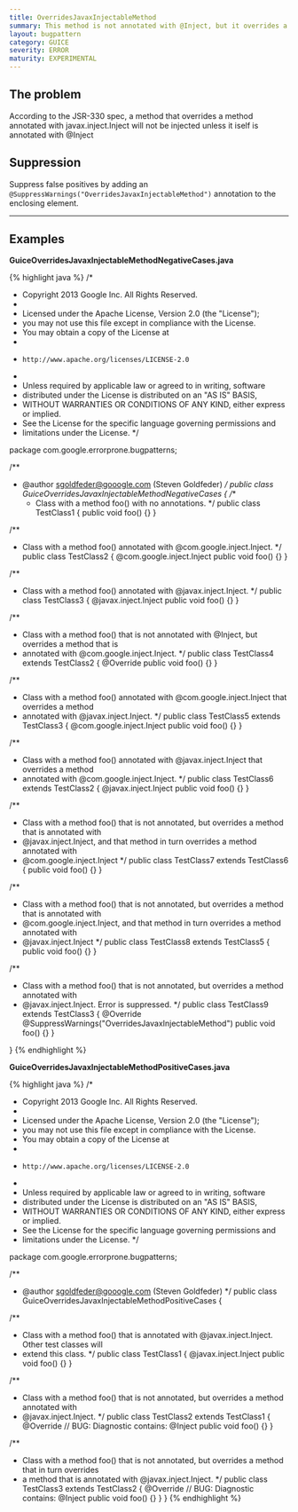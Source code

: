 ```yaml
---
title: OverridesJavaxInjectableMethod
summary: This method is not annotated with @Inject, but it overrides a  method that is  annotated with @javax.inject.Inject.
layout: bugpattern
category: GUICE
severity: ERROR
maturity: EXPERIMENTAL
---
```


<!--
*** AUTO-GENERATED, DO NOT MODIFY ***
To make changes, edit the @BugPattern annotation or the explanation in docs/bugpattern.
-->

## The problem
According to the JSR-330 spec, a method that overrides a method annotated with javax.inject.Inject will not be injected unless it iself is annotated with  @Inject

## Suppression
Suppress false positives by adding an `@SuppressWarnings("OverridesJavaxInjectableMethod")` annotation to the enclosing element.

----------

## Examples
__GuiceOverridesJavaxInjectableMethodNegativeCases.java__

{% highlight java %}
/*
 * Copyright 2013 Google Inc. All Rights Reserved.
 *
 * Licensed under the Apache License, Version 2.0 (the "License");
 * you may not use this file except in compliance with the License.
 * You may obtain a copy of the License at
 *
 *     http://www.apache.org/licenses/LICENSE-2.0
 *
 * Unless required by applicable law or agreed to in writing, software
 * distributed under the License is distributed on an "AS IS" BASIS,
 * WITHOUT WARRANTIES OR CONDITIONS OF ANY KIND, either express or implied.
 * See the License for the specific language governing permissions and
 * limitations under the License.
 */

package com.google.errorprone.bugpatterns;

/**
 * @author sgoldfeder@gooogle.com (Steven Goldfeder)
 */
public class GuiceOverridesJavaxInjectableMethodNegativeCases {
  /**
   * Class with a method foo() with no annotations.
   */
  public class TestClass1 {
    public void foo() {}
  }

  /**
   * Class with a method foo() annotated with @com.google.inject.Inject.
   */
  public class TestClass2 {
    @com.google.inject.Inject
    public void foo() {}
  }

  /**
   * Class with a method foo() annotated with @javax.inject.Inject.
   */
  public class TestClass3 {
    @javax.inject.Inject
    public void foo() {}
  }

  /**
   * Class with a method foo() that is not annotated with @Inject, but overrides a method that is
   * annotated with @com.google.inject.Inject.
   */
  public class TestClass4 extends TestClass2 {
    @Override
    public void foo() {}
  }

  /**
   * Class with a method foo() annotated with @com.google.inject.Inject that overrides a method
   * annotated with @javax.inject.Inject.
   */
  public class TestClass5 extends TestClass3 {
    @com.google.inject.Inject
    public void foo() {}
  }

  /**
   * Class with a method foo() annotated with @javax.inject.Inject that overrides a method 
   * annotated with @com.google.inject.Inject.
   */
  public class TestClass6 extends TestClass2 {
    @javax.inject.Inject
    public void foo() {}
  }

  /**
   * Class with a method foo() that is not annotated, but overrides a method that is annotated with
   * @javax.inject.Inject, and that method in turn overrides a method annotated with
   * @com.google.inject.Inject
   */
  public class TestClass7 extends TestClass6 {
    public void foo() {}
  }

  /**
   * Class with a method foo() that is not annotated, but overrides a method that is annotated with
   * @com.google.inject.Inject, and that method in turn overrides a method annotated with
   * @javax.inject.Inject
   */
  public class TestClass8 extends TestClass5 {
    public void foo() {}
  }
  
  /**
   * Class with a method foo() that is not annotated, but overrides a method annotated with
   * @javax.inject.Inject. Error is suppressed.
   */
  public class TestClass9 extends TestClass3 {
    @Override 
    @SuppressWarnings("OverridesJavaxInjectableMethod")
    public void foo() {}
  }
  
}
{% endhighlight %}

__GuiceOverridesJavaxInjectableMethodPositiveCases.java__

{% highlight java %}
/*
 * Copyright 2013 Google Inc. All Rights Reserved.
 *
 * Licensed under the Apache License, Version 2.0 (the "License");
 * you may not use this file except in compliance with the License.
 * You may obtain a copy of the License at
 *
 *     http://www.apache.org/licenses/LICENSE-2.0
 *
 * Unless required by applicable law or agreed to in writing, software
 * distributed under the License is distributed on an "AS IS" BASIS,
 * WITHOUT WARRANTIES OR CONDITIONS OF ANY KIND, either express or implied.
 * See the License for the specific language governing permissions and
 * limitations under the License.
 */

package com.google.errorprone.bugpatterns;

/**
 * @author sgoldfeder@gooogle.com (Steven Goldfeder)
 */
public class GuiceOverridesJavaxInjectableMethodPositiveCases {

  /**
   * Class with a method foo() that is annotated with @javax.inject.Inject. Other test classes will
   * extend this class.
   */
  public class TestClass1 {
    @javax.inject.Inject
    public void foo() {}
  }

  /**
   * Class with a method foo() that is not annotated, but overrides a method annotated with
   * @javax.inject.Inject.
   */
  public class TestClass2 extends TestClass1 {
    @Override 
    // BUG: Diagnostic contains: @Inject
    public void foo() {}
  }
  
  /**
   * Class with a method foo() that is not annotated, but overrides a method that in turn overrides
   * a method that is annotated with @javax.inject.Inject.
   */
  public class TestClass3 extends TestClass2 {
    @Override 
    // BUG: Diagnostic contains: @Inject
    public void foo() {}
  }
}
{% endhighlight %}

